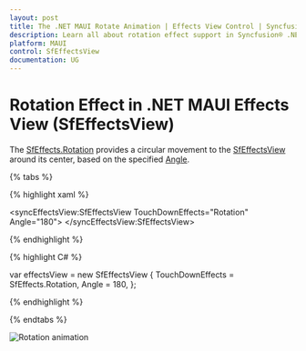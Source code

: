 ```yaml
---
layout: post
title: The .NET MAUI Rotate Animation | Effects View Control | Syncfusion®
description: Learn all about rotation effect support in Syncfusion® .NET MAUI Effects View (SfEffectsView) control and more.
platform: MAUI
control: SfEffectsView
documentation: UG
---
```


# Rotation Effect in .NET MAUI Effects View (SfEffectsView)

The [SfEffects.Rotation](https://help.syncfusion.com/cr/maui/Syncfusion.Maui.Core.SfEffects.html#Syncfusion_Maui_Core_SfEffects_Rotation) provides a circular movement to the [SfEffectsView](https://help.syncfusion.com/cr/maui/Syncfusion.Maui.Core.SfEffectsView.html) around its center, based on the specified [Angle](https://help.syncfusion.com/cr/maui/Syncfusion.Maui.Core.SfEffectsView.html#Syncfusion_Maui_Core_SfEffectsView_Angle).

{% tabs %} 

{% highlight xaml %} 

<syncEffectsView:SfEffectsView
    TouchDownEffects="Rotation"
    Angle="180">
</syncEffectsView:SfEffectsView>

{% endhighlight %}

{% highlight C# %} 

var effectsView = new SfEffectsView
{
    TouchDownEffects = SfEffects.Rotation,
    Angle = 180,
};

{% endhighlight %}

{% endtabs %}

![Rotation animation](Effects_images/net_maui_rotation_animation.gif)